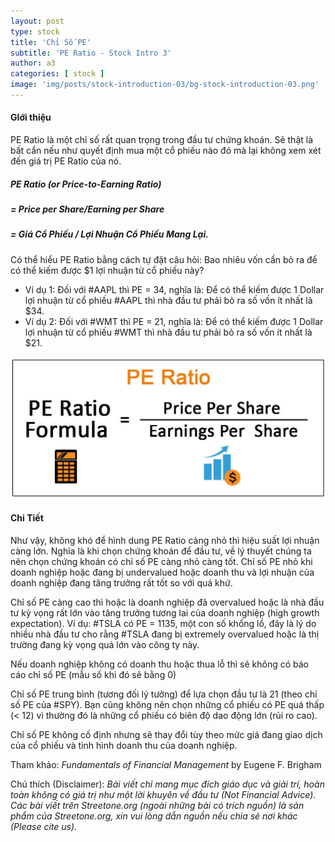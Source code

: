```yaml
---
layout: post
type: stock
title: 'Chỉ Số PE'
subtitle: 'PE Ratio - Stock Intro 3'
author: a3
categories: [ stock ]
image: 'img/posts/stock-introduction-03/bg-stock-introduction-03.png'
---
```


#### GIới thiệu

PE Ratio là một chỉ số rất quan trọng trong đầu tư chứng khoán. Sẽ thật là bất cẩn nếu như quyết định mua một cổ phiếu nào đó mà lại không xem xét đến giá trị PE Ratio của nó.

##### PE Ratio (or Price-to-Earning Ratio)

##### = Price per Share/Earning per Share

##### = Giá Cổ Phiếu / Lợi Nhuận Cổ Phiếu Mang Lại.

Có thể hiểu PE Ratio bằng cách tự đặt câu hỏi: Bao nhiêu vốn cần bỏ ra để có thể kiếm được $1 lợi nhuận từ cổ phiếu này?

- Ví dụ 1: Đối với #AAPL thì PE = 34, nghĩa là: Để có thể kiếm được 1 Dollar lợi nhuận từ cổ phiếu #AAPL thì nhà đầu tư phải bỏ ra số vốn ít nhất là $34.
- Ví dụ 2: Đối với #WMT thì PE = 21, nghĩa là: Để có thể kiếm được 1 Dollar lợi nhuận từ cổ phiếu #WMT thì nhà đầu tư phải bỏ ra số vốn ít nhất là $21.

![stock-introduction-03](/img/posts/stock-introduction-03/sm_pe.jpg)

#### Chi Tiết

Như vậy, không khó để hình dung PE Ratio càng nhỏ thì hiệu suất lợi nhuận càng lớn. Nghĩa là khi chọn chứng khoán để đầu tư, về lý thuyết chúng ta nên chọn chứng khoán có chỉ số PE càng nhỏ càng tốt. Chỉ số PE nhỏ khi doanh nghiệp hoặc đang bị undervalued hoặc doanh thu và lợi nhuận của doanh nghiệp đang tăng trưởng rất tốt so với quá khứ.

Chỉ số PE càng cao thì hoặc là doanh nghiệp đã overvalued hoặc là nhà đầu tư kỳ vọng rất lớn vào tăng trưởng tương lai của doanh nghiệp (high growth expectation). Ví dụ: #TSLA có PE = 1135, một con số khổng lồ, đây là lý do nhiều nhà đầu tư cho rằng #TSLA đang bị extremely overvalued hoặc là thị trường đang kỳ vọng quá lớn vào công ty này.

Nếu doanh nghiệp không có doanh thu hoặc thua lỗ thì sẽ không có báo cáo chỉ số PE (mẫu số khi đó sẽ bằng 0)

Chỉ số PE trung bình (tương đối lý tưởng) để lựa chọn đầu tư là 21 (theo chỉ số PE của #SPY). Bạn cũng không nên chọn những cổ phiếu có PE quá thấp (< 12) vì thường đó là những cổ phiếu có biên độ dao động lớn (rủi ro cao).

Chỉ số PE không cố định nhưng sẽ thay đổi tùy theo mức giá đang giao dịch của cổ phiếu và tình hình doanh thu của doanh nghiệp.

Tham khảo: _Fundamentals of Financial Management_ by Eugene F. Brigham

Chú thích (Disclaimer):
_Bài viết chỉ mang mục đích giáo dục và giải trí, hoàn toàn không có giá trị như một lời khuyên về đầu tư (Not Financial Advice)._
_Các bài viết trên Streetone.org (ngoài những bài có trích nguồn) là sản phẩm của Streetone.org, xin vui lòng dẫn nguồn nếu chia sẻ nơi khác (Please cite us)._
